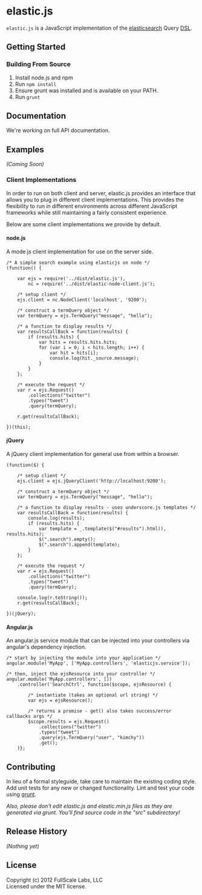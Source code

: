 # elastic.js

`elastic.js` is a JavaScript implementation of the [elasticsearch](http://www.elasticsearch.org/) Query [DSL](http://www.elasticsearch.org/guide/reference/query-dsl/).

## Getting Started
### Building From Source
1. Install node.js and npm
2. Run `npm install`
3. Ensure grunt was installed and is available on your PATH.
4. Run `grunt`

## Documentation
We're working on full API documentation.

## Examples
_(Coming Soon)_

### Client Implementations ###
In order to run on both client and server, elastic.js provides an interface that allows you to plug in different client implementations.
This provides the flexibility to run in different environments across different JavaScript frameworks while still maintaining a fairly
consistent experience.

Below are some client implementations we provide by default.

#### node.js ####
A mode.js client implementation for use on the server side.

    /* A simple search example using elasticjs on node */
    (function() {

        var ejs = require('../dist/elastic.js'),
            nc = require('../dist/elastic-node-client.js');

        /* setup client */
        ejs.client = nc.NodeClient('localhost', '9200');

        /* construct a termQuery object */
        var termQuery = ejs.TermQuery("message", "hello");

        /* a function to display results */
        var resultsCallBack = function(results) {
            if (results.hits) {
                var hits = results.hits.hits;
                for (var i = 0; i < hits.length; i++) {
                    var hit = hits[i];
                    console.log(hit._source.message);
                }
            }
        };

        /* execute the request */
        var r = ejs.Request()
            .collections("twitter")
            .types("tweet")
            .query(termQuery);

        r.get(resultsCallBack);

    })(this);

#### jQuery ####
A jQuery client implementation for general use from within a browser.

    (function($) {
    
        /* setup client */
        ejs.client = ejs.jQueryClient('http://localhost:9200');

        /* construct a termQuery object */
        var termQuery = ejs.TermQuery("message", "hello");
    
        /* a function to display results - uses underscore.js templates */
        var resultsCallBack = function(results) {
            console.log(results);
            if (results.hits) {
                var template = _.template($("#results").html(), results.hits);
                $(".search").empty();
                $(".search").append(template);
            }
        };
    
        /* execute the request */
        var r = ejs.Request()
            .collections("twitter")
            .types("tweet")
            .query(termQuery);
    
        console.log(r.toString());
        r.get(resultsCallBack);

    })(jQuery);

#### Angular.js ####
An angular.js service module that can be injected into your controllers via angular's dependency injection.

    /* start by injecting the module into your application */
    angular.module('MyApp', ['MyApp.controllers', 'elasticjs.service']);
   
    /* then, inject the ejsResource into your controller */
    angular.module('MyApp.controllers', [])
        .controller('SearchCtrl', function($scope, ejsResource) {

            /* instantiate (takes an optional url string) */
            var ejs = ejsResource();

            /* returns a promise - get() also takes success/error callbacks args */
            $scope.results = ejs.Request()
                .collections("twitter") 
                .types("tweet")
                .query(ejs.TermQuery("user", "kimchy"))
                .get();
        )};

## Contributing
In lieu of a formal styleguide, take care to maintain the existing coding style. Add unit tests for any new or changed functionality. Lint and test your code using [grunt](http://gruntjs.com/).

_Also, please don't edit elastic.js and elastic.min.js files as they are generated via grunt. You'll find source code in the "src" subdirectory!_

## Release History
_(Nothing yet)_

## License
Copyright (c) 2012 FullScale Labs, LLC  
Licensed under the MIT license.
